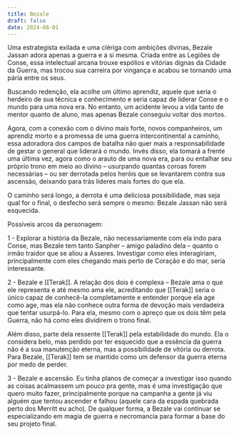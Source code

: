 ```yaml
---
title: Bezale
draft: false
date: 2024-08-01
---
```

Uma estrategista exilada e uma clériga com ambições divinas, Bezale Jassan adora apenas a guerra e a si mesma. Criada entre as Legiões de Conse, essa intelectual arcana trouxe espólios e vitórias dignas da Cidade da Guerra, mas trocou sua carreira por vingança e acabou se tornando uma pária entre os seus.

Buscando redenção, ela acolhe um último aprendiz, aquele que seria o herdeiro de sua técnica e conhecimento e seria capaz de liderar Conse e o mundo para uma nova era. No entanto, um acidente levou a vida tanto de mentor quanto de aluno, mas apenas Bezale conseguiu voltar dos mortos.

Agora, com a conexão com o divino mais forte, novos companheiros, um aprendiz morto e a promessa de uma guerra intercontinental a caminho, essa adoradora dos campos de batalha não quer mais a responsabilidade de gestar o general que liderará o mundo. Invés disso, ela tomará a frente uma última vez, agora como o arauto de uma nova era, para ou entalhar seu próprio trono em meio ao divino – usurpando quantas coroas forem necessárias – ou ser derrotada pelos heróis que se levantarem contra sua ascensão, deixando para trás líderes mais fortes do que ela.

O caminho será longo, a derrota é uma deliciosa possibilidade, mas seja qual for o final, o desfecho será sempre o mesmo: Bezale Jassan não será esquecida.



Possíveis arcos da personagem:

1 - Explorar a história da Bezale, não necessariamente com ela indo para Conse, mas Bezale tem tanto Sanpher – amigo paladino dela – quanto o irmão traidor que se aliou a Asseres. Investigar como eles interagiriam, principalmente com eles chegando mais perto de Coração e do mar, seria interessante.

2 - Bezale e [[Terak]]. A relação dos dois é complexa – Bezale ama o que ele representa e até mesmo ama ele, acreditando que [[Terak]] seria o único capaz de conhecê-la completamente e entender porque ela age como age, mas ela não conhece outra forma de devoção mais verdadeira que tentar usurpá-lo. Para ela, mesmo com o apreço que os dois têm pela Guerra, não há como eles dividirem o trono final.

Além disso, parte dela ressente [[Terak]] pela estabilidade do mundo. Ela o considera belo, mas perdido por ter esquecido que a essência da guerra não é a sua manutenção eterna, mas a possibilidade de vitória ou derrota. Para Bezale, [[Terak]] tem se mantido como um defensor da guerra eterna por medo de perder.

3 - Bezale e ascensão. Eu tinha planos de começar a investigar isso quando as coisas acalmassem um pouco pra gente, mas é uma investigação que quero muito fazer, principalmente porque na campanha a gente já viu alguém que tentou ascender e falhou (aquele cara da espada quebrada perto dos Merritt eu acho). De qualquer forma, a Bezale vai continuar se especializando em magia de guerra e necromancia para formar a base do seu projeto final.